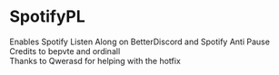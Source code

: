 # SpotifyPL
Enables Spotify Listen Along on BetterDiscord and Spotify Anti Pause </br>
Credits to bepvte and ordinall </br>
Thanks to Qwerasd for helping with the hotfix
